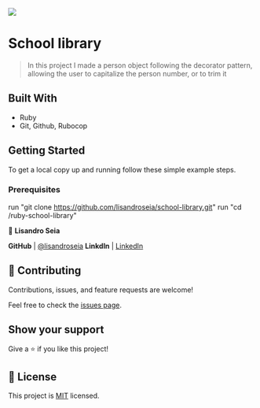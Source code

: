 ![](https://img.shields.io/badge/Microverse-blueviolet)

# School library

> In this project I made a person object following the decorator pattern, allowing the user to capitalize the person number, or to trim it

## Built With

- Ruby
- Git, Github, Rubocop

## Getting Started



To get a local copy up and running follow these simple example steps.

### Prerequisites

run "git clone https://github.com/lisandroseia/school-library.git"
run "cd /ruby-school-library"

👤 **Lisandro Seia**

 **GitHub**  | [@lisandroseia](https://github.com/lisandroseia)
 **LinkdIn** | [LinkedIn](https://www.linkedin.com/in/lisandro-seia-295120225/)

## 🤝 Contributing

Contributions, issues, and feature requests are welcome!

Feel free to check the [issues page](../../issues/).

## Show your support

Give a ⭐️ if you like this project!

## 📝 License

This project is [MIT](./MIT.md) licensed.

